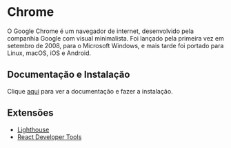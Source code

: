 # Chrome

O Google Chrome é um navegador de internet, desenvolvido pela companhia Google com visual minimalista. Foi lançado pela primeira vez em setembro de 2008, para o Microsoft Windows, e mais tarde foi portado para Linux, macOS, iOS e Android.

## Documentação e Instalação

Clique [aqui](https://www.google.com/chrome) para ver a documentação e fazer a instalação.

## Extensões

- [Lighthouse](extensions/lighthouse.md)
- [React Developer Tools](extensions/react-developer-tools.md)
